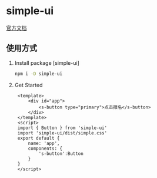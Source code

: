 # simple-ui

[官方文档](https://simple-ui.netlify.app)   

## 使用方式
1. Install package [simple-ui]
   ```sh
   npm i -D simple-ui
   ```
2. Get Started
   ```vue
    <template>
        <div id="app">
            <s-button type="primary">点击报名</s-button>
        </div>
    </template>
    <script>
    import { Button } from 'simple-ui'
    import 'simple-ui/dist/simple.css'
    export default {
        name: 'app',
        components: {
            's-button':Button
        }
    }
    </script>

   ```
    

